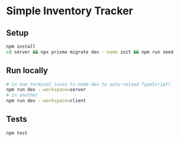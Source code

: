 # Simple Inventory Tracker

## Setup

```bash
npm install
cd server && npx prisma migrate dev --name init && npm run seed
```

## Run locally

```bash
# in one terminal (uses ts-node-dev to auto-reload TypeScript)
npm run dev --workspace=server
# in another
npm run dev --workspace=client
```

## Tests

```bash
npm test
```
